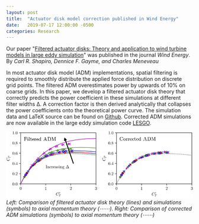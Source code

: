 ```yaml
---
layout: post
title:  "Actuator disk model correction published in Wind Energy"
date:   2019-07-17 12:00:00 -0500
categories: Research
---
```


Our paper "[Filtered actuator disks: Theory and application to wind turbine models in large eddy simulation](https://doi.org/10.1002/we.2376)" was published in the journal *Wind Energy*. By *Carl R. Shapiro, Dennice F. Gayme, and Charles Meneveau*

In most actuator disk model (ADM) implementations, spatial filtering is required to smoothly distribute the applied force distribution on discrete grid points. The filtered ADM overestimates power by upwards of 10% on coarse grids. In this paper, we develop a filtered actuator disk theory that correctly predicts the power coefficient in these simulations at different filter widths Δ. A correction factor is then derived analytically that collapses the power coefficients onto the theoretical power curve. The simulation data and LaTeX source can be found on [Github](https://github.com/crshapiro/ShapiroGaymeMeneveau-WindEnergy-2019). Corrected ADM simulations are now available in the large eddy simulation code [LESGO](https://lesgo.me.jhu.edu).

![adm-correction](/img/adm-correction.png)
*Left: Comparison of filtered actuator disk theory (lines) and simulations (symbols) to axial momentum theory (⋯⋯). Right: Comparison of corrected ADM simulations (symbols) to axial momentum theory (⋯⋯)*
